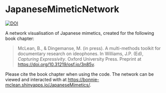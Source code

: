 # JapaneseMimeticNetwork

[![DOI](https://zenodo.org/badge/DOI/10.5281/zenodo.14598877.svg)](https://doi.org/10.5281/zenodo.14598877)

A network visualisation of Japanese mimetics, created for the following book chapter:

> McLean, B., & Dingemanse, M. (in press). A multi-methods toolkit for documentary research on ideophones. In Williams, J.P. (Ed), _Capturing Expressivity_. Oxford University Press. Preprint at https://doi.org/10.31219/osf.io/3n85v.

Please cite the book chapter when using the code. The network can be viewed and interacted with at https://bonnie-mclean.shinyapps.io/JapaneseMimetics/.
